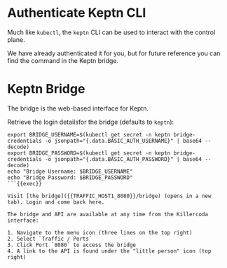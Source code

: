 # Authenticate Keptn CLI

Much like `kubectl`, the `keptn` CLI can be used to interact with the control plane.

We have already authenticated it for you, but for future reference you can find the command in the Keptn bridge.

# Keptn Bridge

The bridge is the web-based interface for Keptn.

Retrieve the login detailsfor the bridge (defaults to `keptn`):

```
export BRIDGE_USERNAME=$(kubectl get secret -n keptn bridge-credentials -o jsonpath="{.data.BASIC_AUTH_USERNAME}" | base64 --decode)
export BRIDGE_PASSWORD=$(kubectl get secret -n keptn bridge-credentials -o jsonpath="{.data.BASIC_AUTH_PASSWORD}" | base64 --decode)
echo "Bridge Username: $BRIDGE_USERNAME"
echo "Bridge Password: $BRIDGE_PASSWORD"
```{{exec}}

Visit [the bridge]({{TRAFFIC_HOST1_8080}}/bridge) (opens in a new tab). Login and come back here.

The bridge and API are available at any time from the Killercoda interface:

1. Navigate to the menu icon (three lines on the top right)
2. Select `Traffic / Ports`
3. Click Port `8080` to access the bridge
4. A link to the API is found under the "little person" icon (top right)
